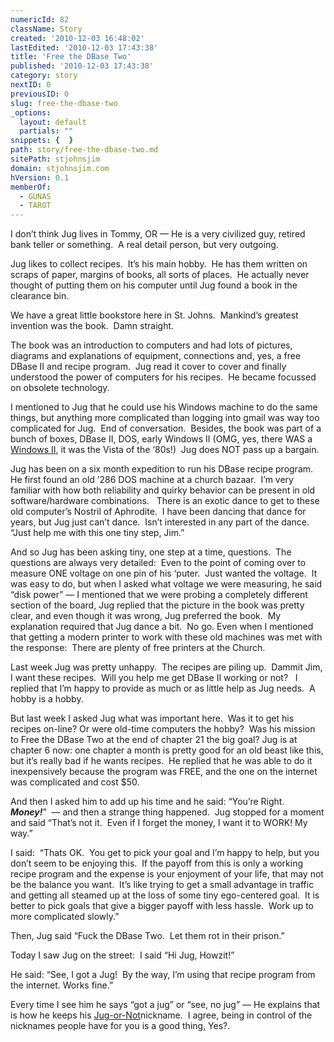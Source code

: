 ```yaml
---
numericId: 82
className: Story
created: '2010-12-03 16:48:02'
lastEdited: '2010-12-03 17:43:38'
title: 'Free the DBase Two'
published: '2010-12-03 17:43:38'
category: story
nextID: 0
previousID: 0
slug: free-the-dbase-two
_options:
  layout: default
  partials: ""
snippets: {  }
path: story/free-the-dbase-two.md
sitePath: stjohnsjim
domain: stjohnsjim.com
hVersion: 0.1
memberOf:
  - GUNAS
  - TAROT
---
```

I don&rsquo;t think Jug lives in Tommy, OR &mdash; He is a very civilized guy, retired bank teller or something. &nbsp;A real detail person, but very outgoing. &nbsp;

Jug likes to collect recipes.&nbsp; It&rsquo;s his main hobby.&nbsp; He has them written on scraps of paper, margins of books, all sorts of places.&nbsp; He actually never thought of putting them on his computer until Jug found a book in the clearance bin.

We have a great little bookstore here in St. Johns.&nbsp; Mankind&rsquo;s greatest invention was the book.&nbsp; Damn straight.

The book was an introduction to computers and had lots of pictures, diagrams and explanations of equipment, connections and, yes, a free DBase II and recipe program.&nbsp; Jug read it cover to cover and finally understood the power of computers for his recipes.&nbsp; He became focussed on obsolete technology.

I mentioned to Jug that he could use his Windows machine to do the same things, but anything more complicated than logging into gmail was way too complicated for Jug.&nbsp; End of conversation.&nbsp; Besides, the book was part of a bunch of boxes, DBase II, DOS, early Windows II (OMG, yes, there WAS a [Windows II][0], it was the Vista of the &lsquo;80s!) &nbsp;Jug does NOT pass up a bargain.

Jug has been on a six month expedition to run his DBase recipe program.&nbsp; He first found an old &rsquo;286 DOS machine at a church bazaar.&nbsp; I&rsquo;m very familiar with how both reliability and quirky behavior can be present in old software/hardware combinations. &nbsp; There is an exotic dance to get to these old computer&rsquo;s Nostril of Aphrodite.&nbsp; I have been dancing that dance for years, but Jug just can&rsquo;t dance.&nbsp; Isn&rsquo;t interested in any part of the dance.&nbsp; &ldquo;Just help me with this one tiny step, Jim.&rdquo;

And so Jug has been asking tiny, one step at a time, questions.&nbsp; The questions are always very detailed:&nbsp; Even to the point of coming over to measure ONE voltage on one pin of his &lsquo;puter.&nbsp; Just wanted the voltage.&nbsp; It was easy to do, but when I asked what voltage we were measuring, he said &ldquo;disk power&rdquo; &mdash; I mentioned that we were probing a completely different section of the board, Jug replied that the picture in the book was pretty clear, and even though it was wrong, Jug preferred the book.&nbsp; My explanation required that Jug dance a bit.&nbsp; No go. Even when I mentioned that getting a modern printer to work with these old machines was met with the response:&nbsp; There are plenty of free printers at the Church.

Last week Jug was pretty unhappy.&nbsp; The recipes are piling up.&nbsp; Dammit Jim, I want these recipes.&nbsp; Will you help me get DBase II working or not? &nbsp; I replied that I&rsquo;m happy to provide as much or as little help as Jug needs.&nbsp; A hobby is a hobby.

But last week I asked Jug what was important here. &nbsp;Was it to get his recipes on-line? Or were old-time computers the hobby?&nbsp; Was his mission to Free the DBase Two at the end of chapter 21 the big goal? Jug is at chapter 6 now: one chapter a month is pretty good for an old beast like this, but it&rsquo;s really bad if he wants recipes.&nbsp; He replied that he was able to do it inexpensively because the program was FREE, and the one on the internet was complicated and cost $50.

And then I asked him to add up his time and he said: &ldquo;You&rsquo;re Right.&nbsp; **_Money!_**&rdquo;&nbsp; &mdash; and then a strange thing happened.&nbsp; Jug stopped for a moment and said &ldquo;That&rsquo;s not it.&nbsp; Even if I forget the money, I want it to WORK! My way.&rdquo;

I said:&nbsp; &ldquo;Thats OK.&nbsp; You get to pick your goal and I&rsquo;m happy to help, but you don&rsquo;t seem to be enjoying this.&nbsp; If the payoff from this is only a working recipe program and the expense is your enjoyment of your life, that may not be the balance you want.&nbsp; It&rsquo;s like trying to get a small advantage in traffic and getting all steamed up at the loss of some tiny ego-centered goal.&nbsp; It is better to pick goals that give a bigger payoff with less hassle.&nbsp; Work up to more complicated slowly.&rdquo;

Then, Jug said &ldquo;Fuck the DBase Two.&nbsp; Let them rot in their prison.&rdquo;

Today I saw Jug on the street:&nbsp; I said &ldquo;Hi Jug, Howzit!&rdquo;

He said: &ldquo;See, I got a Jug!&nbsp; By the way, I&rsquo;m using that recipe program from the internet. Works fine.&rdquo;

Every time I see him he says &ldquo;got a jug&rdquo; or &ldquo;see, no jug&rdquo; &mdash; He explains that is how he keeps his [Jug-or-Not][1]nickname.&nbsp; I agree, being in control of the nicknames people have for you is a good thing, Yes?.



[0]: http://en.wikipedia.org/wiki/Windows_2.0
[1]: http://en.wikipedia.org/wiki/Juggernaut